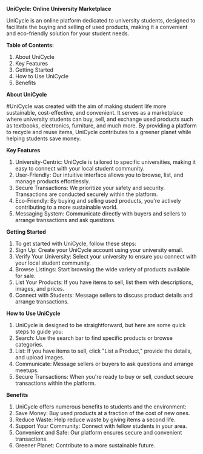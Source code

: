 **UniCycle: Online University Marketplace**


UniCycle is an online platform dedicated to university students, designed to facilitate the buying and selling of used products, making it a convenient and eco-friendly solution for your student needs.

**Table of Contents:**
1. About UniCycle
2. Key Features
3. Getting Started
4. How to Use UniCycle
5. Benefits


**About UniCycle**

#UniCycle was created with the aim of making student life more sustainable, cost-effective, and convenient. It serves as a marketplace where university students can buy, sell, and exchange used products such as textbooks, electronics, furniture, and much more. By providing a platform to recycle and reuse items, UniCycle contributes to a greener planet while helping students save money.

**Key Features**
1. University-Centric: UniCycle is tailored to specific universities, making it easy to connect with your local student community.
2. User-Friendly: Our intuitive interface allows you to browse, list, and manage products effortlessly.
3. Secure Transactions: We prioritize your safety and security. Transactions are conducted securely within the platform.
4. Eco-Friendly: By buying and selling used products, you're actively contributing to a more sustainable world.
5. Messaging System: Communicate directly with buyers and sellers to arrange transactions and ask questions.

**Getting Started**
1. To get started with UniCycle, follow these steps:
2. Sign Up: Create your UniCycle account using your university email.
3. Verify Your University: Select your university to ensure you connect with your local student community.
4. Browse Listings: Start browsing the wide variety of products available for sale.
5. List Your Products: If you have items to sell, list them with descriptions, images, and prices.
6. Connect with Students: Message sellers to discuss product details and arrange transactions.

**How to Use UniCycle**
1. UniCycle is designed to be straightforward, but here are some quick steps to guide you:
2. Search: Use the search bar to find specific products or browse categories.
3. List: If you have items to sell, click "List a Product," provide the details, and upload images.
4. Communicate: Message sellers or buyers to ask questions and arrange meetups.
5. Secure Transactions: When you're ready to buy or sell, conduct secure transactions within the platform.

**Benefits**
1. UniCycle offers numerous benefits to students and the environment:
2. Save Money: Buy used products at a fraction of the cost of new ones.
3. Reduce Waste: Help reduce waste by giving items a second life.
4. Support Your Community: Connect with fellow students in your area.
5. Convenient and Safe: Our platform ensures secure and convenient transactions.
6. Greener Planet: Contribute to a more sustainable future.

